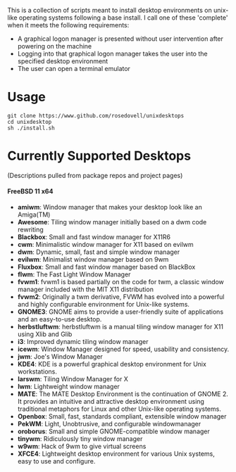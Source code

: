 This is a collection of scripts meant to install desktop environments on unix-like operating systems following a base install.  I call one of these 'complete' when it meets the following requirements:
* A graphical logon manager is presented without user intervention after powering on the machine
* Logging into that graphical logon manager takes the user into the specified desktop environment
* The user can open a terminal emulator

# Usage

```
git clone https://www.github.com/rosedovell/unixdesktops
cd unixdesktop
sh ./install.sh
```

# Currently Supported Desktops
(Descriptions pulled from package repos and project pages)
#### FreeBSD 11 x64
* **amiwm**: Window manager that makes your desktop look like an Amiga(TM)
* **Awesome**: Tiling window manager initially based on a dwm code rewriting
* **Blackbox**: Small and fast window manager for X11R6
* **cwm**: Minimalistic window manager for X11 based on evilwm
* **dwm**: Dynamic, small, fast and simple window manager
* **evilwm**: Minimalist window manager based on 9wm
* **Fluxbox**: Small and fast window manager based on BlackBox
* **flwm**: The Fast Light Window Manager
* **fvwm1**: fvwm1 is based partially on the code for twm, a classic window manager included with the MIT X11 distribution
* **fvwm2**: Originally a twm derivative, FVWM has evolved into a powerful and highly configurable environment for Unix-like systems.
* **GNOME3**: GNOME aims to provide a user-friendly suite of applications and an easy-to-use desktop.
* **herbstluftwm**: herbstluftwm is a manual tiling window manager for X11 using Xlib and Glib
* **i3**: Improved dynamic tiling window manager
* **icewm**: Window Manager designed for speed, usability and consistency.
* **jwm**: Joe's Window Manager
* **KDE4**: KDE is a powerful graphical desktop environment for Unix workstations.
* **larswm**: Tiling Window Manager for X
* **lwm**: Lightweight window manager
* **MATE**: The MATE Desktop Environment is the continuation of GNOME 2. It provides an intuitive and attractive desktop environment using traditional metaphors for Linux and other Unix-like operating systems.
* **Openbox**: Small, fast, standards compliant, extensible window manager
* **PekWM**: Light, Unobtrusive, and configurable windowmanager
* **oroborus**: Small and simple GNOME-compatible window manager
* **tinywm**: Ridiculously tiny window manager
* **w9wm**: Hack of 9wm to give virtual screens
* **XFCE4**: Lightweight desktop environment for various Unix systems, easy to use and configure.
